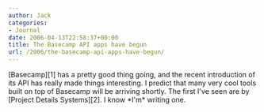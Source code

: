 ```yaml
---
author: Jack
categories:
- Journal
date: 2006-04-13T22:58:37+00:00
title: The Basecamp API apps have begun
url: /2006/the-basecamp-api-apps-have-begun/
---
```


\[Basecamp\]\[1\] has a pretty good thing going, and the recent introduction of its API has really made things interesting. I predict that many very cool tools built on top of Basecamp will be arriving shortly. The first I've seen are by \[Project Details Systems\]\[2\]. I know \*I'm\* writing one. 

[1]: <http://www.basecamphq.com/>
  

  
[2]: <http://www.projectdetail.com/>